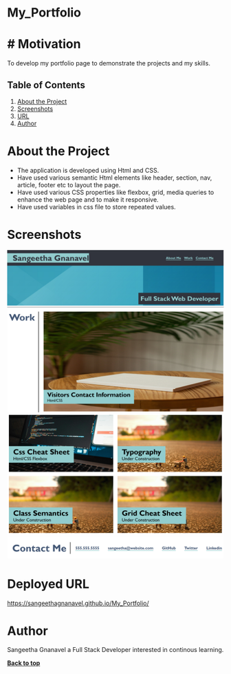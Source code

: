 # My_Portfolio

# # Motivation

To develop my portfolio page to demonstrate the projects and my skills.

## Table of Contents

1. [About the Project](#about-the-project)
2. [Screenshots](#screenshots)
3. [URL](#url)
4. [Author](#author)

# About the Project

- The application is developed using Html and CSS.
- Have used various semantic Html elements like header, section, nav, article, footer etc to layout the page.
- Have used various CSS properties like flexbox, grid, media queries to enhance the web page and to make it responsive.
- Have used variables in css file to store repeated values.

# Screenshots

![header](image.png)
![projectdetails1](image-1.png)
![projectdetails2](image-2.png)
![footer](image-3.png)

# Deployed URL

https://sangeethagnanavel.github.io/My_Portfolio/

# Author

Sangeetha Gnanavel a Full Stack Developer interested in continous learning.

**[Back to top](#table-of-contents)**
